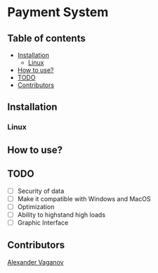 # Payment System


## Table of contents

- [Installation](https://github.com/VaganovAlexander/PaymentSystem#installation)
  - [Linux](https://github.com/VaganovAlexander/PaymentSystem#linux)
- [How to use?](https://github.com/VaganovAlexander/PaymentSystem#how-to-use)
- [TODO](https://github.com/VaganovAlexander/PaymentSystem#todo)
- [Contributors](https://github.com/VaganovAlexander/PaymentSystem#contributors)


## Installation

### Linux


## How to use?


## TODO
- [ ] Security of data
- [ ] Make it compatible with Windows and MacOS
- [ ] Optimization
- [ ] Ability to highstand high loads
- [ ] Graphic Interface

## Contributors

[Alexander Vaganov]()
